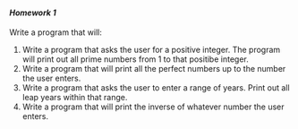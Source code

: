 #### _Homework 1_
Write a program that will:  
  1. Write a program that asks the user for a positive integer. The program will print out all prime numbers from 1 to that positibe integer.  
  2. Write a program that will print all the perfect numbers up to the number the user enters.  
  3. Write a program that asks the user to enter a range of years. Print out all leap years within that range.  
  4. Write a program that will print the inverse of whatever number the user enters.  